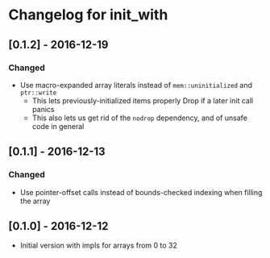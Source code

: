 # Changelog for init\_with

## [0.1.2] - 2016-12-19
### Changed
- Use macro-expanded array literals instead of `mem::uninitialized` and `ptr::write`
  - This lets previously-initialized items properly Drop if a later init call panics
  - This also lets us get rid of the `nodrop` dependency, and of unsafe code in general

## [0.1.1] - 2016-12-13
### Changed
- Use pointer-offset calls instead of bounds-checked indexing when filling the array

## [0.1.0] - 2016-12-12
- Initial version with impls for arrays from 0 to 32
